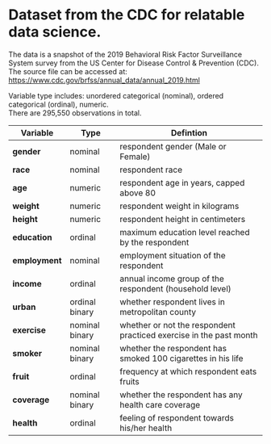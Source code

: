 # Dataset from the CDC for relatable data science.

The data is a snapshot of the 2019 Behavioral Risk Factor Surveillance System survey from the US Center for Disease Control & Prevention (CDC). The source file can be accessed at: https://www.cdc.gov/brfss/annual_data/annual_2019.html

Variable type includes: unordered categorical (nominal), ordered categorical (ordinal), numeric.   
There are 295,550 observations in total.

|**Variable** | Type | Defintion |  
|---|---|---| 
| **gender** | nominal | respondent gender (Male or Female) |   
| **race** | nominal | respondent race  |   
| **age** | numeric | respondent age in years, capped above 80 |   
| **weight** | numeric | respondent weight in kilograms |
| **height**  |numeric | respondent height in centimeters  | 
| **education** | ordinal | maximum education level reached by the respondent  | 
| **employment** | nominal | employment situation of the respondent |  
| **income** | ordinal | annual income group of the respondent (household level) |  
| **urban** | ordinal binary | whether respondent lives in metropolitan county  |    
| **exercise** | nominal binary | whether or not the respondent practiced exercise in the past month  | 
| **smoker** |nominal binary | whether the respondent has smoked 100 cigarettes in his life  |    
| **fruit** | ordinal | frequency at which respondent eats fruits |  
| **coverage**| nominal binary | whether the respondent has any health care coverage | 
| **health** | ordinal | feeling of respondent towards his/her health |
